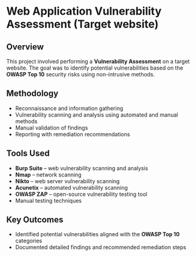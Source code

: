 # Web Application Vulnerability Assessment (Target website)

## Overview
This project involved performing a **Vulnerability Assessment** on a target website. The goal was to identify potential vulnerabilities based on the **OWASP Top 10** security risks using non-intrusive methods.

## Methodology
- Reconnaissance and information gathering  
- Vulnerability scanning and analysis using automated and manual methods  
- Manual validation of findings  
- Reporting with remediation recommendations  

## Tools Used
- **Burp Suite** – web vulnerability scanning and analysis  
- **Nmap** – network scanning  
- **Nikto** – web server vulnerability scanning  
- **Acunetix** – automated vulnerability scanning  
- **OWASP ZAP** – open-source vulnerability testing tool  
- Manual testing techniques  

## Key Outcomes
- Identified potential vulnerabilities aligned with the **OWASP Top 10** categories  
- Documented detailed findings and recommended remediation steps  
